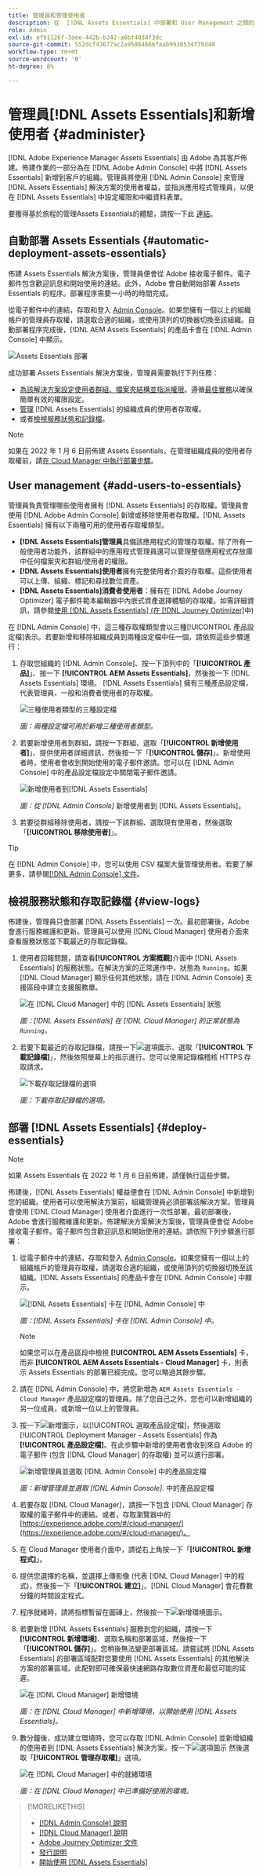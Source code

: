 ```yaml
---
title: 管理員和管理使用者
description: 在  [!DNL Assets Essentials] 中部署和 User Management 之類的管理使用案例。
role: Admin
exl-id: ef91126f-3aee-442b-b242-a6bf4034f3dc
source-git-commit: 552dcf43677ac2a95864666faab9938534f70d40
workflow-type: tm+mt
source-wordcount: '0'
ht-degree: 0%

---
```


# 管理員[!DNL Assets Essentials]和新增使用者 {#administer}

[!DNL Adobe Experience Manager Assets Essentials] 由 Adobe 為其客戶佈建。佈建作業的一部分為在 [!DNL Adobe Admin Console] 中將 [!DNL Assets Essentials] 新增到客戶的組織。管理員將使用 [!DNL Admin Console] 來管理 [!DNL Assets Essentials] 解決方案的使用者權益，並指派應用程式管理員，以便在 [!DNL Assets Essentials] 中設定權限和中繼資料表單。

要獲得基於旅程的管理Assets Essentials的體驗，請按一下此 [連結](adminster-aem-assets-essentials.md)。

## 自動部署 Assets Essentials {#automatic-deployment-assets-essentials}

佈建 Assets Essentials 解決方案後，管理員便會從 Adobe 接收電子郵件。電子郵件包含歡迎訊息和開始使用的連結。此外，Adobe 會自動開始部署 Assets Essentials 的程序。部署程序需要一小時的時間完成。

從電子郵件中的連結，存取和登入 [Admin Console](https://adminconsole.adobe.com)。如果您擁有一個以上的組織帳戶的管理員存取權，請選取合適的組織，或使用頂列的切換器切換至該組織。自動部署程序完成後，[!DNL AEM Assets Essentials] 的產品卡會在 [!DNL Admin Console] 中顯示。

![Assets Essentials 部署](assets/assets-essentials-deployment.png)

成功部署 Assets Essentials 解決方案後，管理員需要執行下列任務：

* [為該解決方案設定使用者群組、檔案夾結構並指派權限](manage-permissions.md)。遵循[最佳實務](permission-management-best-practices.md)以確保簡單有效的權限設定。
* [管理](#add-users-to-essentials) [!DNL Assets Essentials] 的組織成員的使用者存取權。
* 或者[檢視服務狀態和記錄檔](#view-logs)。

>[!NOTE]
>
>如果在 2022 年 1 月 6 日前佈建 Assets Essentials，在管理組織成員的使用者存取權前，請[在 Cloud Manager 中執行部署步驟](#deploy-essentials)。


## User management {#add-users-to-essentials}

管理員負責管理哪些使用者擁有 [!DNL Assets Essentials] 的存取權。管理員會使用 [!DNL Adobe Admin Console] 新增或移除使用者存取權。[!DNL Assets Essentials] 擁有以下兩種可用的使用者存取權類型。

* **[!DNL Assets Essentials]管理員**&#x200B;具備該應用程式的管理存取權。除了所有一般使用者功能外，該群組中的應用程式管理員還可以管理整個應用程式存放庫中任何檔案夾和群組/使用者的權限。
* **[!DNL Assets Essentials]使用者**&#x200B;擁有完整使用者介面的存取權。這些使用者可以上傳、組織、標記和尋找數位資產。
* **[!DNL Assets Essentials]消費者使用者**：擁有在 [!DNL Adobe Journey Optimizer] 電子郵件範本編輯器中內嵌式資產選擇體驗的存取權。如需詳細資訊，請參閱[使用 [!DNL Assets Essentials] (在 [!DNL Journey Optimizer]](https://experienceleague.adobe.com/docs/journey-optimizer/using/create-messages/assets-essentials.html?lang=zh-Hant)中)

在 [!DNL Admin Console] 中，這三種存取權類型會以三種[!UICONTROL 產品設定檔]表示。若要新增和移除組織成員到兩種設定檔中任一個，請依照這些步驟進行：

1. 存取您組織的 [!DNL Admin Console]、按一下頂列中的「**[!UICONTROL 產品]**」、按一下 **[!UICONTROL AEM Assets Essentials]**，然後按一下 [!DNL Assets Essentials] 環境。 [!DNL Assets Essentials] 擁有三種產品設定檔，代表管理員、一般和消費者使用者的存取權。

   ![三種使用者類型的三種設定檔](assets/admin-console-admin-profile.png)
   <!-- Need to update screenshot to include 3 profiles -->

   *圖：兩種設定檔可用於新增三種使用者類型。*

1. 若要新增使用者到群組，請按一下群組、選取「**[!UICONTROL 新增使用者]**」、提供使用者詳細資訊，然後按一下「**[!UICONTROL 儲存]**」。新增使用者時，使用者會收到開始使用的電子郵件邀請。您可以在 [!DNL Admin Console] 中的產品設定檔設定中關閉電子郵件邀請。

   ![新增使用者到[!DNL Assets Essentials]](assets/adminconsole-add-user.png)

   *圖：從 [!DNL Admin Console]* 新增使用者到 [!DNL Assets Essentials]。

1. 若要從群組移除使用者，請按一下該群組、選取現有使用者，然後選取「**[!UICONTROL 移除使用者]**」。

>[!TIP]
>
>在 [!DNL Admin Console] 中，您可以使用 CSV 檔案大量管理使用者。若要了解更多，請參閱[[!DNL Admin Console] 文件](https://helpx.adobe.com/tw/enterprise/using/accounts.html)。

## 檢視服務狀態和存取記錄檔 {#view-logs}

佈建後，管理員只會部署 [!DNL Assets Essentials] 一次。最初部署後，Adobe 會進行服務維護和更新。管理員可以使用 [!DNL Cloud Manager] 使用者介面來查看服務狀態並下載最近的存取記錄檔。

1. 使用者回報問題，請查看&#x200B;**[!UICONTROL 方案概觀]**&#x200B;介面中 [!DNL Assets Essentials] 的服務狀態。在解決方案的正常運作中，狀態為 `Running`。如果 [!DNL Cloud Manager] 顯示任何其他狀態，請在 [!DNL Admin Console] 支援區段中建立支援服務單。

   ![在 [!DNL Cloud Manager]](assets/cloudmanager-manage-access-essentials.png) 中的 [!DNL Assets Essentials] 狀態

   *圖：[!DNL Assets Essentials] 在 [!DNL Cloud Manager] 的正常狀態為 `Running`。*

1. 若要下載最近的存取記錄檔，請按一下![選項圖示](assets/do-not-localize/options-ellipses-icon.png)、選取「**[!UICONTROL 下載記錄檔]**」，然後依照螢幕上的指示進行。您可以使用記錄檔稽核 HTTPS 存取請求。

   ![ 下載存取記錄檔的選項](assets/cloudmanager-download-logs.png)

   *圖：下載存取記錄檔的選項。*

## 部署 [!DNL Assets Essentials] {#deploy-essentials}

>[!NOTE]
>
>如果 Assets Essentials 在 2022 年 1 月 6 日前佈建，請僅執行這些步驟。

佈建後，[!DNL Assets Essentials] 權益便會在 [!DNL Admin Console] 中新增到您的組織。使用者可以使用解決方案前，組織管理員必須部署該解決方案。管理員會使用 [!DNL Cloud Manager] 使用者介面進行一次性部署。最初部署後，Adobe 會進行服務維護和更新。佈建解決方案解決方案後，管理員便會從 Adobe 接收電子郵件。電子郵件包含歡迎訊息和開始使用的連結。請依照下列步驟進行部署：

1. 從電子郵件中的連結，存取和登入 [Admin Console](https://adminconsole.adobe.com)。如果您擁有一個以上的組織帳戶的管理員存取權，請選取合適的組織，或使用頂列的切換器切換至該組織。[!DNL Assets Essentials] 的產品卡會在 [!DNL Admin Console] 中顯示。

   ![[!DNL Assets Essentials] 卡在 [!DNL Admin Console]](assets/essentials-in-admin-console.png) 中

   *圖：[!DNL Assets Essentials] 卡在 [!DNL Admin Console] 中。*

   >[!NOTE]
   >
   >如果您可以在產品區段中檢視 **[!UICONTROL AEM Assets Essentials]** 卡，而非 **[!UICONTROL AEM Assets Essentials - Cloud Manager]** 卡，則表示 Assets Essentials 的部署已經完成。您可以略過其餘步驟。

1. 請在 [!DNL Admin Console] 中，將您新增為 `AEM Assets Essentials - Cloud Manager` 產品設定檔的管理員。除了您自己之外，您也可以新增組織的另一位成員，或新增一位以上的管理員。

1. 按一下![新增圖示](assets/do-not-localize/add-icon.svg)，以[!UICONTROL 選取產品設定檔]，然後選取 [!UICONTROL Deployment Manager - Assets Essentials] 作為&#x200B;**[!UICONTROL 產品設定檔]**。在此步驟中新增的使用者會收到來自 Adobe 的電子郵件 (包含 [!DNL Cloud Manager] 的存取權) 並可以進行部署。

   ![新增管理員並選取 [!DNL Admin Console]](assets/adminconsole-user1.png) 中的產品設定檔

   *圖：新增管理員並選取 [!DNL Admin Console].* 中的產品設定檔

1. 若要存取 [!DNL Cloud Manager]，請按一下包含 [!DNL Cloud Manager] 存取權的電子郵件中的連結。或者，存取瀏覽器中的 [https://experience.adobe.com/#/cloud-manager/](https://experience.adobe.com/#/cloud-manager/)。

1. 在 Cloud Manager 使用者介面中，請從右上角按一下「**[!UICONTROL 新增程式]**」。

1. 提供您選擇的名稱，並選擇上傳影像 (代表 [!DNL Cloud Manager] 中的程式)，然後按一下「**[!UICONTROL 建立]**」。[!DNL Cloud Manager] 會花費數分鐘的時間設定程式。

1. 程序就緒時，請將指標暫留在圖磚上，然後按一下![新增環境圖示](assets/do-not-localize/add-environment-icon.png)。

1. 若要新增 [!DNL Assets Essentials] 服務到您的組織，請按一下 **[!UICONTROL 新增環境]**、選取名稱和部署區域，然後按一下「**[!UICONTROL 儲存]**」。您稍後無法變更部署區域。請嘗試將 [!DNL Assets Essentials] 的部署區域配對您要使用 [!DNL Assets Essentials] 的其他解決方案的部署區域。此配對即可確保最快速網路存取數位資產和最低可能的延遲。

   ![在 [!DNL Cloud Manager]](assets/cloudmanager-add-environment-for-essentials.png) 新增環境

   *圖：在 [!DNL Cloud Manager] 中新增環境，以開始使用 [!DNL Assets Essentials]。*

1. 數分鐘後，成功建立環境時，您可以存取 [!DNL Admin Console] 並新增組織的使用者到 [!DNL Assets Essentials] 解決方案。按一下![選項圖示](assets/do-not-localize/options-ellipses-icon.png) 然後選取「**[!UICONTROL 管理存取權]**」選項。

   ![在 [!DNL Cloud Manager]](assets/cloudmanager-manage-access-essentials.png) 中的就緒環境

   *圖：在 [!DNL Cloud Manager] 中已準備好使用的環境。*

>[!MORELIKETHIS]
>
>* [[!DNL Admin Console] 說明](https://helpx.adobe.com/tw/enterprise/using/admin-console.html)
>* [[!DNL Cloud Manager] 說明](https://experienceleague.adobe.com/docs/experience-manager-cloud-manager/using/introduction-to-cloud-manager.html?lang=zh-Hant)
>* [Adobe Journey Optimizer 文件](https://experienceleague.adobe.com/docs/journey-optimizer/using/ajo-home.html?lang=zh-Hant)
>* [發行說明](release-notes.md)
>* [開始使用 [!DNL Assets Essentials]](get-started.md)

